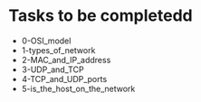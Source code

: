 # Tasks to be completedd
* 0-OSI_model
* 1-types_of_network
* 2-MAC_and_IP_address
* 3-UDP_and_TCP
* 4-TCP_and_UDP_ports
* 5-is_the_host_on_the_network
